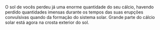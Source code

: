 ﻿O sol de vocês perdeu já uma enorme quantidade do seu cálcio, havendo perdido quantidades imensas durante os tempos das suas erupções convulsivas quando da formação do sistema solar. Grande parte do cálcio solar está agora na crosta exterior do sol.